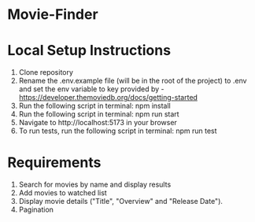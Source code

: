 # Movie-Finder
# Local Setup Instructions

1. Clone repository
2. Rename the .env.example file (will be in the root of the project) to .env and set the env variable to key provided by - https://developer.themoviedb.org/docs/getting-started
3. Run the following script in terminal: npm install
4. Run the following script in terminal: npm run start
5. Navigate to http://localhost:5173 in your browser
6. To run tests, run the following script in terminal: npm run test

# Requirements

1. Search for movies by name and display results
2. Add movies to watched list
3. Display movie details ("Title", "Overview" and "Release Date").
4. Pagination
  


